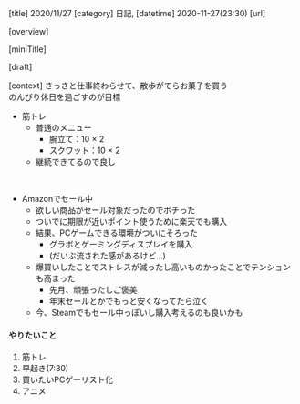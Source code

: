 [title]
2020/11/27
[category]
日記,
[datetime]
2020-11-27(23:30)
[url]

[overview]

[miniTitle]

[draft]

[context]
さっさと仕事終わらせて、散歩がてらお菓子を買う  
のんびり休日を過ごすのが目標  


* 筋トレ
  * 普通のメニュー
    * 腕立て：10 × 2
    * スクワット：10 × 2
  * 継続できてるので良し

<br>

* Amazonでセール中
  * 欲しい商品がセール対象だったのでポチった
  * ついでに期限が近いポイント使うために楽天でも購入
  * 結果、PCゲームできる環境がついにそろった
    * グラボとゲーミングディスプレイを購入
    * (だいぶ流された感があるけど...)
  * 爆買いしたことでストレスが減ったし高いものかったことでテンションも高まった
    * 先月、頑張ったしご褒美
    * 年末セールとかでもっと安くなってたら泣く  
  * 今、Steamでもセール中っぽいし購入考えるのも良いかも
  

#### やりたいこと
1. 筋トレ
2. 早起き(7:30)
3. 買いたいPCゲーリスト化
4. アニメ